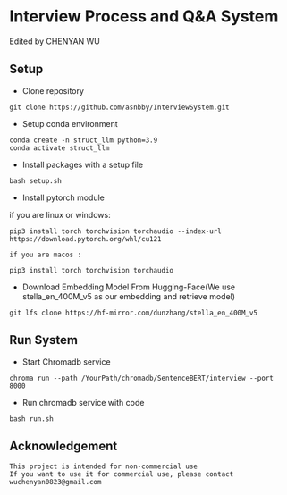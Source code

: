# Interview Process and Q&A System

Edited by CHENYAN WU

## Setup
- Clone repository 
```
git clone https://github.com/asnbby/InterviewSystem.git
```
- Setup conda environment
```
conda create -n struct_llm python=3.9
conda activate struct_llm
```
- Install packages with a setup file
```
bash setup.sh
```
- Install pytorch module

if you are linux or windows:

```
pip3 install torch torchvision torchaudio --index-url https://download.pytorch.org/whl/cu121
```
```
if you are macos :
```
```
pip3 install torch torchvision torchaudio
```
- Download Embedding Model From Hugging-Face(We use stella_en_400M_v5 as our embedding and retrieve model)
```
git lfs clone https://hf-mirror.com/dunzhang/stella_en_400M_v5
```

## Run System
- Start Chromadb service
```
chroma run --path /YourPath/chromadb/SentenceBERT/interview --port 8000
```
- Run chromadb service with code
```
bash run.sh
```
## Acknowledgement
```
This project is intended for non-commercial use
If you want to use it for commercial use, please contact wuchenyan0823@gmail.com
```
